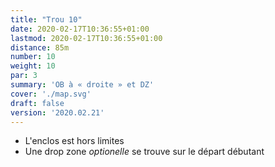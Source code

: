 ```yaml
---
title: "Trou 10"
date: 2020-02-17T10:36:55+01:00
lastmod: 2020-02-17T10:36:55+01:00
distance: 85m
number: 10
weight: 10
par: 3
summary: 'OB à « droite » et DZ'
cover: './map.svg'
draft: false
version: '2020.02.21'
---
```


- L'enclos est hors limites
- Une drop zone _optionelle_ se trouve sur le départ débutant
